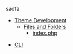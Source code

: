 sadfa<ul></ul><ul></ul><ul></ul><ul><li><a href="http://docs.localhost/            /Theme+Development">Theme Development</a><ul><li><a href="http://docs.localhost/            /Theme+Development/Files+and+Folders">Files and Folders</a><ul><li><a href="http://docs.localhost/            /Theme+Development/Files+and+Folders/index.php">index.php</a><ul></ul></li></ul></li></ul></li></ul><ul><li><a href="http://docs.localhost/               /CLI">CLI</a><ul></ul></li></ul>